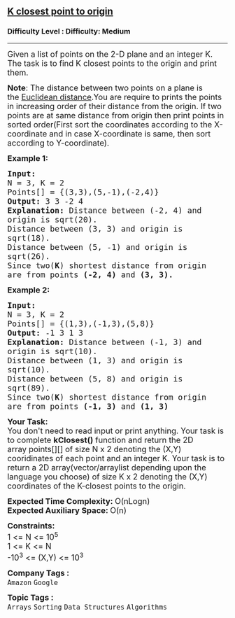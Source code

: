 <h2><a href="https://www.geeksforgeeks.org/problems/product-array-puzzle4634/1?page=7&category=Sorting&sortBy=difficulty">K closest point to origin</a></h2><h3>Difficulty Level : Difficulty: Medium</h3><hr><div class="problems_problem_content__Xm_eO"><p><span style="font-size: 18px;">Given a list of points on the 2-D plane and an integer K. The task is to find K closest points to the origin and print them.</span></p>
<p><span style="font-size: 18px;"><strong>Note</strong>: The distance between two points on a plane is the&nbsp;<a href="https://en.wikipedia.org/wiki/Euclidean_distance" target="_blank" rel="nofollow noopener">Euclidean distance</a>.You are require to prints the points in increasing order of their distance from the origin. If two points are at same distance from origin&nbsp;then print points in sorted order(First sort the coordinates according to the X-coordinate and in case X-coordinate is same, then sort&nbsp; according to Y-coordinate).</span></p>
<p><span style="font-size: 18px;"><strong>Example 1:</strong></span></p>
<pre><span style="font-size: 18px;"><strong>Input:
</strong>N = 3, K = 2
Points[] = {(3,3),(5,-1),(-2,4)}
<strong>Output: </strong>3 3 -2 4<strong>
Explanation: </strong>Distance between (-2, 4) and
origin is sqrt(20).
Distance between (3, 3) and origin is
sqrt(18).
Distance between (5, -1) and origin is
sqrt(26).
Since two(<strong>K</strong>) shortest distance from origin
are from points <strong>(-2, 4)&nbsp;</strong>and <strong>(3, 3).</strong></span>
</pre>
<p><span style="font-size: 18px;"><strong>Example 2:</strong></span></p>
<pre><span style="font-size: 18px;"><strong>Input:
</strong>N = 3, K = 2
Points[] = {(1,3),(-1,3),(5,8)}
<strong>Output: </strong>-1 3 1 3<strong>
Explanation: </strong>Distance between (-1, 3) and
origin is sqrt(10).
Distance between (1, 3) and origin is
sqrt(10).
Distance between (5, 8) and origin is
sqrt(89).
Since two(<strong>K</strong>) shortest distance from origin
are from points <strong>(-1, 3)&nbsp;</strong>and <strong>(1, 3)&nbsp;</strong></span></pre>
<p><span style="font-size: 18px;"><strong>Your Task:</strong><br>You don't need to read input or print anything.&nbsp;Your task is to complete&nbsp;<strong>kClosest()</strong>&nbsp;function and return the 2D array&nbsp;points[][] of size N x 2 denoting the (X,Y) cooridinates of each point and an integer K. Your task is to return a 2D array(vector/arraylist depending upon the language you choose)&nbsp;of size K x 2 denoting the (X,Y) coordinates of the K-closest points to the origin.&nbsp;</span></p>
<p><span style="font-size: 18px;"><strong>Expected Time Complexity:&nbsp;</strong>O(nLogn)<br><strong>Expected Auxiliary Space:&nbsp;</strong>O(n)&nbsp;</span></p>
<p><span style="font-size: 18px;"><strong>Constraints:&nbsp;</strong><br>1 &lt;= N&nbsp;&lt;= 10<sup>5</sup><br>1 &lt;= K&nbsp;&lt;= N<br>-10<sup>3</sup></span><span style="font-size: 18px;">&nbsp;&lt;= (X,Y) &lt;= 10<sup>3</sup></span></p></div><p><span style=font-size:18px><strong>Company Tags : </strong><br><code>Amazon</code>&nbsp;<code>Google</code>&nbsp;<br><p><span style=font-size:18px><strong>Topic Tags : </strong><br><code>Arrays</code>&nbsp;<code>Sorting</code>&nbsp;<code>Data Structures</code>&nbsp;<code>Algorithms</code>&nbsp;